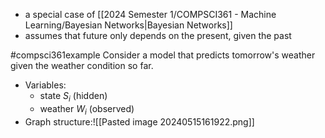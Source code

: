 - a special case of [[2024 Semester 1/COMPSCI361 - Machine Learning/Bayesian Networks|Bayesian Networks]]
- assumes that future only depends on the present, given the past

#compsci361example Consider a model that predicts tomorrow's weather given the weather condition so far.
- Variables: 
	- state $S_i$ (hidden)
	- weather $W_i$ (observed)
- Graph structure:![[Pasted image 20240515161922.png]]